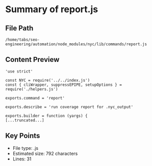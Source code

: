 # Summary of report.js
  
## File Path
`/home/tabs/seo-engineering/automation/node_modules/nyc/lib/commands/report.js`

## Content Preview
```
'use strict'

const NYC = require('../../index.js')
const { cliWrapper, suppressEPIPE, setupOptions } = require('./helpers.js')

exports.command = 'report'

exports.describe = 'run coverage report for .nyc_output'

exports.builder = function (yargs) {
[...truncated...]
```

## Key Points
- File type: .js
- Estimated size: 792 characters
- Lines: 31
